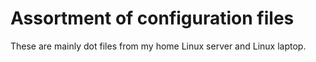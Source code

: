 # Assortment of configuration files

These are mainly dot files from my home Linux server and Linux laptop.
